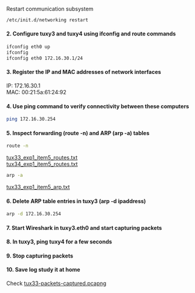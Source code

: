 Restart communication subsystem
```sh
/etc/init.d/networking restart
```

#### 2. Configure tuxy3 and tuxy4 using ifconfig and route commands
```sh
ifconfig eth0 up
ifconfig
ifconfig eth0 172.16.30.1/24
```

#### 3. Register the IP and MAC addresses of network interfaces
IP: 172.16.30.1  
MAC: 00:21:5a:61:24:92

#### 4. Use ping  command to verify connectivity between these computers
```sh
ping 172.16.30.254
```

#### 5. Inspect forwarding (route -n) and ARP (arp -a) tables
```sh
route -n
```
[tux33_exp1_item5_routes.txt](tux33_exp1_item5_routes.txt)  
[tux34_exp1_item5_routes.txt](tux34_exp1_item5_routes.txt)

```sh
arp -a
```

[tux33_exp1_item5_arp.txt](tux33_exp1_item5_arp.txt)  

#### 6. Delete ARP table entries in tuxy3 (arp -d ipaddress)
```sh
arp -d 172.16.30.254
```

#### 7. Start Wireshark in tuxy3.eth0 and start capturing packets
#### 8. In tuxy3, ping tuxy4 for a few seconds
#### 9. Stop capturing packets
#### 10. Save log study it at home
Check [tux33-packets-captured.pcapng](tux33-packets-captured.pcapng)
